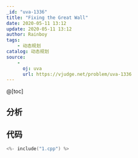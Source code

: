 ```yaml
---
_id: "uva-1336"
title: "Fixing the Great Wall"
date: 2020-05-11 13:12
update: 2020-05-11 13:12
author: Rainboy
tags:
    - 动态规划
catalog: 动态规划
source: 
    - 
      oj: uva
      url: https://vjudge.net/problem/uva-1336
---
```



@[toc]
## 分析



## 代码

```c
<%- include("1.cpp") %>
```

